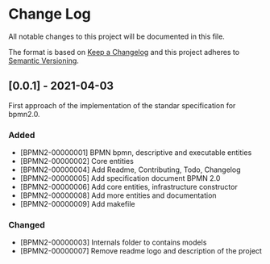 # Change Log

All notable changes to this project will be documented in this file.

The format is based on [Keep a Changelog](http://keepachangelog.com/)
and this project adheres to [Semantic Versioning](http://semver.org/).

## [0.0.1] - 2021-04-03

First approach of the implementation of the standar specification for bpmn2.0.

### Added

- [BPMN2-00000001] BPMN bpmn, descriptive and executable entities
- [BPMN2-00000002] Core entities
- [BPMN2-00000004] Add Readme, Contributing, Todo, Changelog
- [BPMN2-00000005] Add specification document BPMN 2.0
- [BPMN2-00000006] Add core entities, infrastructure constructor
- [BPMN2-00000008] Add more entities and documentation
- [BPMN2-00000009] Add makefile

### Changed

- [BPMN2-00000003] Internals folder to contains models
- [BPMN2-00000007] Remove readme logo and description of the project
